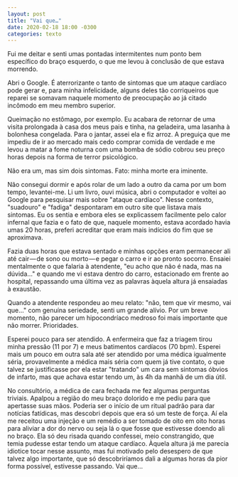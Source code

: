 ```yaml
---
layout: post
title: "Vai que…"
date: 2020-02-18 18:00 -0300
categories: texto
---
```

Fui me deitar e senti umas pontadas intermitentes num ponto bem específico do braço esquerdo, o que me levou à conclusão de que estava morrendo.

Abri o Google. É aterrorizante o tanto de sintomas que um ataque cardíaco pode gerar e, para minha infelicidade, alguns deles tão corriqueiros que reparei se somavam naquele momento de preocupação ao já citado incômodo em meu membro superior.

Queimação no estômago, por exemplo. Eu acabara de retornar de uma visita prolongada à casa dos meus pais e tinha, na geladeira, uma lasanha à bolonhesa congelada. Para o jantar, assei ela e fiz arroz. A preguiça que me impediu de ir ao mercado mais cedo comprar comida de verdade e me levou a matar a fome noturna com uma bomba de sódio cobrou seu preço horas depois na forma de terror psicológico.

Não era um, mas sim dois sintomas. Fato: minha morte era iminente.

Não consegui dormir e após rolar de um lado a outro da cama por um bom tempo, levantei-me. Li um livro, ouvi música, abri o computador e voltei ao Google para pesquisar mais sobre "ataque cardíaco". Nesse contexto, "suadouro" e "fadiga" despontaram em outro site que listava mais sintomas. Eu os sentia e embora eles se explicassem facilmente pelo calor infernal que fazia e o fato de que, naquele momento, estava acordado havia umas 20 horas, preferi acreditar que eram mais indícios do fim que se aproximava.

Fazia duas horas que estava sentado e minhas opções eram permanecer ali até cair — de sono ou morto — e pegar o carro e ir ao pronto socorro. Ensaiei mentalmente o que falaria à atendente, "eu acho que não é nada, mas na dúvida…" e quando me vi estava dentro do carro, estacionado em frente ao hospital, repassando uma última vez as palavras àquela altura já ensaiadas à exaustão.

Quando a atendente respondeu ao meu relato: "não, tem que vir mesmo, vai que…" com genuína seriedade, senti um grande alívio. Por um breve momento, não parecer um hipocondríaco medroso foi mais importante que não morrer. Prioridades.

Esperei pouco para ser atendido. A enfermeira que faz a triagem tirou minha pressão (11 por 7) e meus batimentos cardíacos (70 bpm). Esperei mais um pouco em outra sala até ser atendido por uma médica igualmente séria, provavelmente a médica mais séria com quem já tive contato, o que talvez se justificasse por ela estar "tratando" um cara sem sintomas óbvios de infarto, mas que achava estar tendo um, às 4h da manhã de um dia útil.

No consultório, a médica de cara fechada me fez algumas perguntas triviais. Apalpou a região do meu braço dolorido e me pediu para que apertasse suas mãos. Poderia ser o início de um ritual padrão para dar notícias fatídicas, mas descobri depois que era só um teste de força. Aí ela me receitou uma injeção e um remédio a ser tomado de oito em oito horas para aliviar a dor do nervo ou seja lá o que fosse que estivesse doendo ali no braço. Ela só deu risada quando confessei, meio constrangido, que temia pudesse estar tendo um ataque cardíaco. Àquela altura já me parecia idiotice tocar nesse assunto, mas fui motivado pelo desespero de que talvez algo importante, que só descobriríamos dali a algumas horas da pior forma possível, estivesse passando. Vai que…
